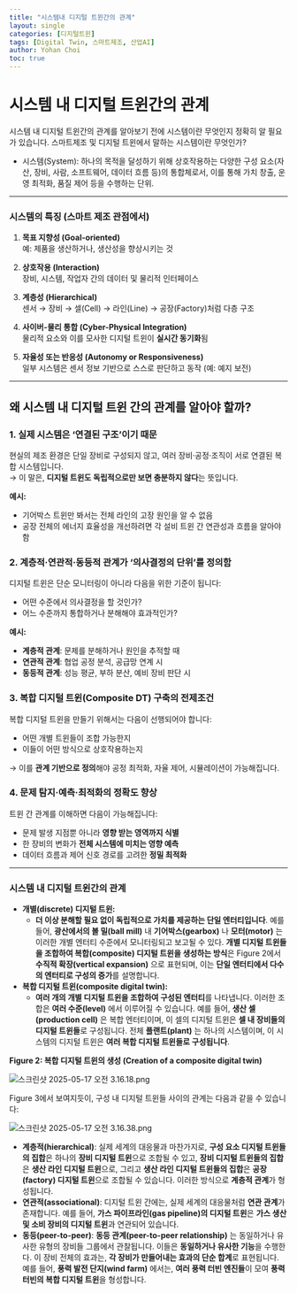 ```yaml
---
title: "시스템내 디지털 트윈간의 관계"
layout: single
categories: [디지털트윈]
tags: [Digital Twin, 스마트제조, 산업AI]
author: Yohan Choi
toc: true
---
```




# 시스템 내 디지털 트윈간의 관계

시스템 내 디지털 트윈간의 관계를 알아보기 전에 시스템이란 무엇인지 정확히 알 필요가 있습니다.
스마트제조 및 디지털 트윈에서 말하는 시스템이란 무엇인가?
-   시스템(System): 하나의 목적을 달성하기 위해 상호작용하는 다양한 구성 요소(자산, 장비, 사람, 소프트웨어, 데이터 흐름 등)의 통합체로서, 이를 통해 가치 창출, 운영 최적화, 품질 제어 등을 수행하는 단위.
---
### 시스템의 특징 (스마트 제조 관점에서)

1. **목표 지향성 (Goal-oriented)**  
   예: 제품을 생산하거나, 생산성을 향상시키는 것

2. **상호작용 (Interaction)**  
   장비, 시스템, 작업자 간의 데이터 및 물리적 인터페이스

3. **계층성 (Hierarchical)**  
   센서 → 장비 → 셀(Cell) → 라인(Line) → 공장(Factory)처럼 다층 구조

4. **사이버-물리 통합 (Cyber-Physical Integration)**  
   물리적 요소와 이를 모사한 디지털 트윈이 **실시간 동기화**됨

5. **자율성 또는 반응성 (Autonomy or Responsiveness)**  
   일부 시스템은 센서 정보 기반으로 스스로 판단하고 동작 (예: 예지 보전)
---
## 왜 시스템 내 디지털 트윈 간의 관계를 알아야 할까?

### 1. 실제 시스템은 ‘연결된 구조’이기 때문

현실의 제조 환경은 단일 장비로 구성되지 않고, 여러 장비·공정·조직이 서로 연결된 복합 시스템입니다.  
→ 이 말은, **디지털 트윈도 독립적으로만 보면 충분하지 않다**는 뜻입니다.

**예시:**
- 기어박스 트윈만 봐서는 전체 라인의 고장 원인을 알 수 없음
- 공장 전체의 에너지 효율성을 개선하려면 각 설비 트윈 간 연관성과 흐름을 알아야 함

### 2. 계층적·연관적·동등적 관계가 ‘의사결정의 단위’를 정의함

디지털 트윈은 단순 모니터링이 아니라 다음을 위한 기준이 됩니다:

- 어떤 수준에서 의사결정을 할 것인가?
- 어느 수준까지 통합하거나 분해해야 효과적인가?

**예시:**
- **계층적 관계**: 문제를 분해하거나 원인을 추적할 때
- **연관적 관계**: 협업 공정 분석, 공급망 연계 시
- **동등적 관계**: 성능 평균, 부하 분산, 예비 장비 판단 시

### 3. 복합 디지털 트윈(Composite DT) 구축의 전제조건

복합 디지털 트윈을 만들기 위해서는 다음이 선행되어야 합니다:

- 어떤 개별 트윈들이 조합 가능한지
- 이들이 어떤 방식으로 상호작용하는지

→ 이를 **관계 기반으로 정의**해야 공정 최적화, 자율 제어, 시뮬레이션이 가능해집니다.

### 4. 문제 탐지·예측·최적화의 정확도 향상

트윈 간 관계를 이해하면 다음이 가능해집니다:

- 문제 발생 지점뿐 아니라 **영향 받는 영역까지 식별**
- 한 장비의 변화가 **전체 시스템에 미치는 영향 예측**
- 데이터 흐름과 제어 신호 경로를 고려한 **정밀 최적화**

---
### 시스템 내 디지털 트윈간의 관계
- **개별(discrete) 디지털 트윈:**
    - **더 이상 분해할 필요 없이 독립적으로 가치를 제공하는 단일 엔터티입니다**. 예를 들어, **광산에서의 볼 밀(ball mill)** 내 **기어박스(gearbox)** 나 **모터(motor)** 는 이러한 개별 엔터티 수준에서 모니터링되고 보고될 수 있다. **개별 디지털 트윈들을 조합하여 복합(composite) 디지털 트윈을 생성하는 방식**은 Figure 2에서 **수직적 확장(vertical expansion)** 으로 표현되며, 이는 **단일 엔터티에서 다수의 엔터티로 구성의 증가**를 설명합니다.
- **복합 디지털 트윈(composite digital twin):**
    - **여러 개의 개별 디지털 트윈을 조합하여 구성된 엔터티**를 나타냅니다. 이러한 조합은 **여러 수준(level)** 에서 이루어질 수 있습니다. 예를 들어, **생산 셀(production cell)** 은 복합 엔터티이며, 이 셀의 디지털 트윈은 **셀 내 장비들의 디지털 트윈들**로 구성됩니다. 전체 **플랜트(plant)** 는 하나의 시스템이며, 이 시스템의 디지털 트윈은 **여러 복합 디지털 트윈들로 구성됩니다**.

**Figure 2: 복합 디지털 트윈의 생성 (Creation of a composite digital twin)**

![스크린샷 2025-05-17 오전 3.16.18.png](%E1%84%89%E1%85%B5%E1%84%89%E1%85%B3%E1%84%90%E1%85%A6%E1%86%B7%20%E1%84%82%E1%85%A2%20%E1%84%83%E1%85%B5%E1%84%8C%E1%85%B5%E1%84%90%E1%85%A5%E1%86%AF%20%E1%84%90%E1%85%B3%E1%84%8B%E1%85%B1%E1%86%AB%E1%84%80%E1%85%A1%E1%86%AB%E1%84%8B%E1%85%B4%20%E1%84%80%E1%85%AA%E1%86%AB%E1%84%80%E1%85%A8%201f7cbf3a401f80fea845f1e018f809e5/%E1%84%89%E1%85%B3%E1%84%8F%E1%85%B3%E1%84%85%E1%85%B5%E1%86%AB%E1%84%89%E1%85%A3%E1%86%BA_2025-05-17_%E1%84%8B%E1%85%A9%E1%84%8C%E1%85%A5%E1%86%AB_3.16.18.png)

Figure 3에서 보여지듯이, 구성 내 디지털 트윈들 사이의 관계는 다음과 같을 수 있습니다:

![스크린샷 2025-05-17 오전 3.16.38.png](%E1%84%89%E1%85%B5%E1%84%89%E1%85%B3%E1%84%90%E1%85%A6%E1%86%B7%20%E1%84%82%E1%85%A2%20%E1%84%83%E1%85%B5%E1%84%8C%E1%85%B5%E1%84%90%E1%85%A5%E1%86%AF%20%E1%84%90%E1%85%B3%E1%84%8B%E1%85%B1%E1%86%AB%E1%84%80%E1%85%A1%E1%86%AB%E1%84%8B%E1%85%B4%20%E1%84%80%E1%85%AA%E1%86%AB%E1%84%80%E1%85%A8%201f7cbf3a401f80fea845f1e018f809e5/%E1%84%89%E1%85%B3%E1%84%8F%E1%85%B3%E1%84%85%E1%85%B5%E1%86%AB%E1%84%89%E1%85%A3%E1%86%BA_2025-05-17_%E1%84%8B%E1%85%A9%E1%84%8C%E1%85%A5%E1%86%AB_3.16.38.png)

- **계층적(hierarchical)**: 실제 세계의 대응물과 마찬가지로, **구성 요소 디지털 트윈들의 집합**은 하나의 **장비 디지털 트윈**으로 조합될 수 있고, **장비 디지털 트윈들의 집합**은 **생산 라인 디지털 트윈**으로, 그리고 **생산 라인 디지털 트윈들의 집합**은 **공장(factory) 디지털 트윈**으로 조합될 수 있습니다. 이러한 방식으로 **계층적 관계**가 형성됩니다.
- **연관적(associational)**: 디지털 트윈 간에는, 실제 세계의 대응물처럼 **연관 관계**가 존재합니다. 예를 들어, **가스 파이프라인(gas pipeline)의 디지털 트윈**은 **가스 생산 및 소비 장비의 디지털 트윈**과 연관되어 있습니다.
- **동등(peer-to-peer)**: **동등 관계(peer-to-peer relationship)** 는 동일하거나 유사한 유형의 장비들 그룹에서 관찰됩니다. 이들은 **동일하거나 유사한 기능**을 수행한다. 이 장비 전체의 효과는, **각 장비가 만들어내는 효과의 단순 합계**로 표현됩니다. 예를 들어, **풍력 발전 단지(wind farm)** 에서는, **여러 풍력 터빈 엔진들**이 모여 **풍력 터빈의 복합 디지털 트윈**을 형성합니다.
